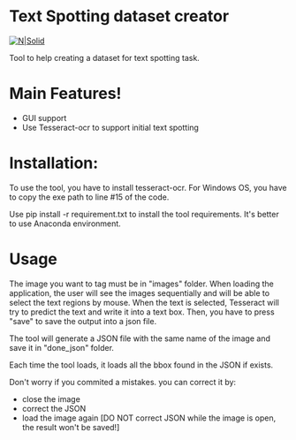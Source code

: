 # Text Spotting dataset creator

[![N|Solid](https://cldup.com/dTxpPi9lDf.thumb.png)](https://nodesource.com/products/nsolid)

Tool to help creating a dataset for text spotting task. 

# Main Features!

  - GUI support
  - Use Tesseract-ocr to support initial text spotting
  
# Installation:
To use the tool, you have to install tesseract-ocr. For Windows OS, you have to copy the exe path to line #15 of the code. 

Use pip install -r requirement.txt to install the tool requirements.  It's better to use Anaconda environment. 

# Usage
The image you want to tag must be in "images" folder. When loading the application, the user will see the images sequentially and will be able to select the text regions by mouse. 
When the text is selected, Tesseract will try to predict the text and write it into a text box. Then, you have to press "save" to save the output into a json file. 

The tool will generate a JSON file with the same name of the image and save it in "done_json" folder. 

Each time the tool loads, it loads all the bbox found in the JSON if exists. 

Don't worry if you commited a mistakes. you can correct it by:
- close the image
- correct the JSON
- load the image again [DO NOT correct JSON while the image is open, the result won't be saved!]
